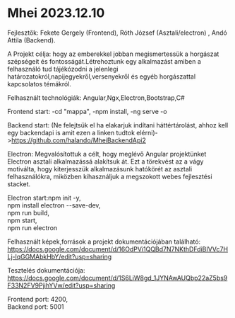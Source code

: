 # Mhei 2023.12.10

Fejlesztők: Fekete Gergely (Frontend), Róth József (Asztali/electron) , Andó Attila (Backend).

A Projekt célja: hogy az emberekkel jobban megismertessük a horgászat szépségeit és fontosságát.Létrehoztunk egy alkalmazást amiben a felhasználó tud tájékózodni a jelenlegi határozatokról,napijegyekről,versenyekről és egyéb horgászattal kapcsolatos témákról.

Felhasznált technológiák: Angular,Ngx,Electron,Bootstrap,C#

Frontend start:
    -cd "mappa",
    -npm install,
    -ng serve -o
    
Backend start: (Ne felejtsük el ha elakarjuk indítani háttértárolást, ahhoz kell egy backendapi is amit ezen a linken tudtok elérni)->https://github.com/halando/MheiBackendApi2   

Electron:  Megvalósítottuk a célt, hogy meglévő Angular projektünket Electron asztali alkalmazássá alakítsuk át. Ezt a törekvést az a vágy motiválta, hogy kiterjesszük alkalmazásunk hatókörét az asztali felhasználókra, miközben kihasználjuk a megszokott webes fejlesztési stacket.

Electron start:npm init -y,          
npm install electron --save-dev,         
npm run build,           
npm start,               
npm run electron


Felhasznált képek,források a projekt dokumentációjában található: https://docs.google.com/document/d/16OdPVi1QQBd7N7NKthDFdiBIVVc7HLj-lqGGMAbkHbY/edit?usp=sharing

Tesztelés dokumentációja: https://docs.google.com/document/d/1S6LiW8gd_1JYNAwAUQbp22aZ5bs9F33N2FV9PjihYVw/edit?usp=sharing

Frontend port: 4200,           
Backend port: 5001
